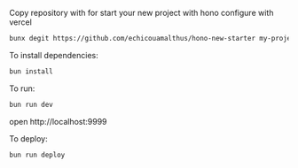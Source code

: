 Copy repository with for start your new project with hono configure with vercel

```sh
bunx degit https://github.com/echicouamalthus/hono-new-starter my-project && cd my-project
```

To install dependencies:

```sh
bun install
```

To run:

```sh
bun run dev
```

open http://localhost:9999

To deploy:

```sh
bun run deploy
```
